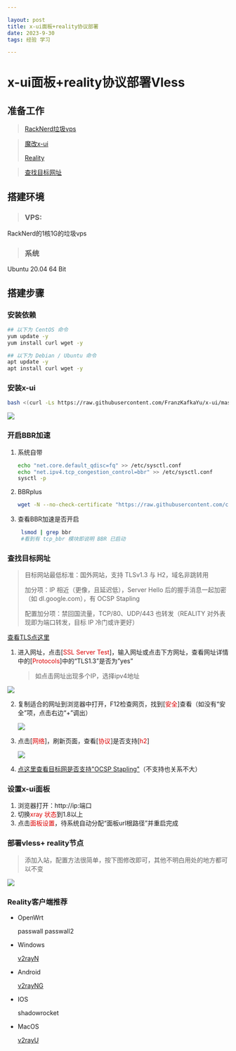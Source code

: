 ```yaml
---

layout: post
title: x-ui面板+reality协议部署
date: 2023-9-30 
tags: 经验 学习 

---
```


# x-ui面板+reality协议部署Vless

## 准备工作

> [RackNerd垃圾vps](https://www.racknerd.com/)

> [魔改x-ui](https://v2rayssr.com/go?url=https://github.com/FranzKafkaYu/x-ui/)
>
> [Reality](https://github.com/XTLS/REALITY)

> [查找目标网址](https://www.ssllabs.com/projects/index.html)



## 搭建环境

> ### VPS:  

RackNerd的1核1G的垃圾vps

> ### 系统

Ubuntu 20.04 64 Bit



## 搭建步骤

### 安装依赖

```bash
## 以下为 CentOS 命令
yum update -y 
yum install curl wget -y
```

```bash
## 以下为 Debian / Ubuntu 命令
apt update -y 
apt install curl wget -y
```



### 安装x-ui

```bash
bash <(curl -Ls https://raw.githubusercontent.com/FranzKafkaYu/x-ui/master/install.sh)

```

![](/images/posts/github/093001.png)



### 开启BBR加速

1. 系统自带

   ```bash
   echo "net.core.default_qdisc=fq" >> /etc/sysctl.conf
   echo "net.ipv4.tcp_congestion_control=bbr" >> /etc/sysctl.conf
   sysctl -p
   ```

2. BBRplus

   ```bash
   wget -N --no-check-certificate "https://raw.githubusercontent.com/chiakge/Linux-NetSpeed/master/tcp.sh" && chmod +x tcp.sh && ./tcp.sh
   ```

3. 查看BBR加速是否开启

   ```bash
    lsmod | grep bbr
    #看到有 tcp_bbr 模块即说明 BBR 已启动
   ```

   

### 查找目标网址

> 目标网站最低标准：国外网站，支持 TLSv1.3 与 H2，域名非跳转用
>
> 加分项：IP 相近（更像，且延迟低），Server Hello 后的握手消息一起加密（如 dl.google.com），有 OCSP Stapling
>
> 配置加分项：禁回国流量，TCP/80、UDP/443 也转发（REALITY 对外表现即为端口转发，目标 IP 冷门或许更好）

[查看TLS点这里](https://www.ssllabs.com/projects/index.html)

1. 进入网址，点击[<font color="#dd0000">SSL Server Test</font>]，输入网址或点击下方网址，查看网址详情中的[<font color="#dd0000">Protocols</font>]中的“TLS1.3”是否为”yes”

   > 如点击网址出现多个IP，选择ipv4地址

![](/images/posts/github/093002.png)

2. 复制适合的网址到浏览器中打开，F12检查网页，找到[<font color="#dd0000">安全</font>]查看（如没有“安全”项，点击右边“+”调出）

   ![](/images/posts/github/093003.png)

3. 点击[<font color="#dd0000">网络</font>]，刷新页面，查看[<font color="#dd0000">协议</font>]是否支持[<font color="#dd0000">h2</font>]

   ![](/images/posts/github/093004.png)

4. [点这里查看目标网是否支持"OCSP Stapling"](http://web.chacuo.net/netocspstapling)（不支持也关系不大）

   

### 设置x-ui面板

1. 浏览器打开：http://<span></span>ip:端口
2. 切换<font color="#dd0000">xray 状态</font>到1.8以上
3. 点击<font color="#dd0000">面板设置</font>，待系统自动分配“面板url根路径”并重启完成

### 部署vless+ reality节点

> 添加入站，配置方法很简单，按下图修改即可，其他不明白用处的地方都可以不变

 ![](/images/posts/github/093005.png)



### Reality客户端推荐

- OpenWrt

  passwall	passwall2		

- Windows

  [v2rayN](https://github.com/2dust/v2rayN)

- Android

  [v2rayNG](https://github.com/2dust/v2rayNG)

- IOS

  shadowrocket

- MacOS

  [v2rayU](https://github.com/yanue/V2rayU)
